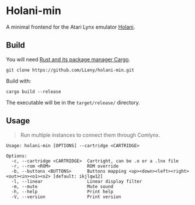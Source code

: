# Holani-min

A minimal frontend for the Atari Lynx emulator [Holani](https://github.com/LLeny/holani).

## Build

You will need [Rust and its package manager Cargo](https://www.rust-lang.org/). 

```
git clone https://github.com/LLeny/holani-min.git
```

Build with:

```
cargo build --release
```

The executable will be in the `target/release/` directory.

## Usage

> Run multiple instances to connect them through Comlynx.

```
Usage: holani-min [OPTIONS] --cartridge <CARTRIDGE>

Options:
  -c, --cartridge <CARTRIDGE>  Cartright, can be .o or a .lnx file
  -r, --rom <ROM>              ROM override
  -b, --buttons <BUTTONS>      Buttons mapping <up><down><left><right><out><in><o1><o2> [default: ikjlqw12]
  -l, --linear                 Linear display filter
  -m, --mute                   Mute sound
  -h, --help                   Print help
  -V, --version                Print version
```

